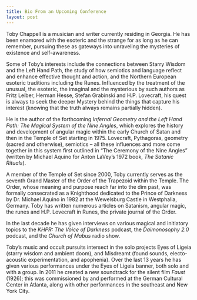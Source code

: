 ```yaml
---
title: Bio From an Upcoming Conference
layout: post
---
```


Toby Chappell is a musician and writer currently residing in Georgia. He has been enamored with the esoteric and the strange for as long as he can remember, pursuing these as gateways into unraveling the mysteries of existence and self-awareness.

Some of Toby’s interests include the connections between Starry Wisdom and the Left Hand Path, the study of how semiotics and language reflect and enhance effective thought and action, and the Northern European esoteric traditions including the Runes. Influenced by the treatment of the unusual, the esoteric, the imaginal and the mysterious by such authors as Fritz Leiber, Herman Hesse, Stefan Grabinski and H.P. Lovecraft, his quest is always to seek the deeper Mystery behind the things that capture his interest (knowing that the truth always remains partially hidden).

He is the author of the forthcoming _Infernal Geometry and the Left Hand Path: The Magical System of the Nine Angles_, which explores the history and development of angular magic within the early Church of Satan and then in the Temple of Set starting in 1975. Lovecraft, Pythagoras, geometry (sacred and otherwise), semiotics – all these influences and more come together in this system first outlined in “The Ceremony of the Nine Angles” (written by Michael Aquino for Anton LaVey’s 1972 book, _The Satanic Rituals_).

A member of the Temple of Set since 2000, Toby currently serves as the seventh Grand Master of the Order of the Trapezoid within the Temple. The Order, whose meaning and purpose reach far into the dim past, was formally consecrated as a Knighthood dedicated to the Prince of Darkness by Dr. Michael Aquino in 1982 at the Wewelsburg Castle in Westphalia, Germany. Toby has written numerous articles on Satanism, angular magic, the runes and H.P. Lovecraft in Runes, the private journal of the Order.

In the last decade he has given interviews on various magical and initiatory topics to the _KHPR: The Voice of Darkness_ podcast, the _Daimonosophy 2.0_ podcast, and the _Church of Mabus_ radio show.

Toby’s music and occult pursuits intersect in the solo projects Eyes of Ligeia (starry wisdom and ambient doom), and Misdreamt (found sounds, electo-acoustic experimentation, and apophenia). Over the last 13 years he has given various performances under the Eyes of Ligeia banner, both solo and with a group. In 2011 he created a new soundtrack for the silent film _Faust_ (1926); this was commissioned by and performed at the German Cultural Center in Atlanta, along with other performances in the southeast and New York City.

